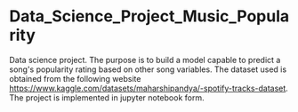 # Data_Science_Project_Music_Popularity
Data science project. The purpose is to build a model capable to predict a song's popularity rating based on other song variables. 
The dataset used is obtained from the following website https://www.kaggle.com/datasets/maharshipandya/-spotify-tracks-dataset. 
The project is implemented in jupyter notebook form.
